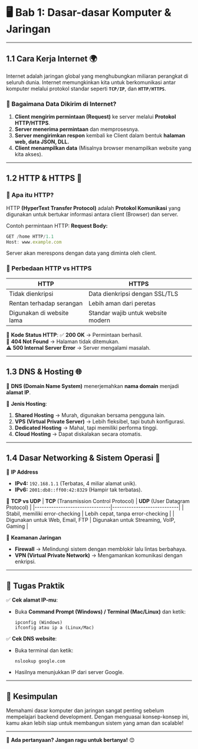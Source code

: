 # **🖥️ Bab 1: Dasar-dasar Komputer & Jaringan**

---

## **1.1 Cara Kerja Internet 🌍**

Internet adalah jaringan global yang menghubungkan miliaran perangkat di seluruh dunia. Internet memungkinkan kita untuk berkomunikasi antar komputer melalui protokol standar seperti **`TCP/IP`**, dan **`HTTP/HTTPS`**.

### **🔹 Bagaimana Data Dikirim di Internet?**

1. **Client mengirim permintaan (Request)** ke server melalui **Protokol HTTP/HTTPS**.
2. **Server menerima permintaan** dan memprosesnya.
3. **Server mengirimkan respon** kembali ke Client dalam bentuk **halaman web, data JSON, DLL.**
4. **Client menampilkan data** (Misalnya browser menampilkan website yang kita akses).

---

## **1.2 HTTP & HTTPS 📡**

### **🔹 Apa itu HTTP?**

HTTP **(HyperText Transfer Protocol)** adalah **Protokol Komunikasi** yang digunakan untuk bertukar informasi antara client (Browser) dan server.

Contoh permintaan HTTP:
**Request Body:**

```js
GET /home HTTP/1.1
Host: www.example.com
```

Server akan merespons dengan data yang diminta oleh client.

### **🔹 Perbedaan HTTP vs HTTPS**
| HTTP | HTTPS |
|------|------|
| Tidak dienkripsi | Data dienkripsi dengan SSL/TLS |
| Rentan terhadap serangan | Lebih aman dari peretas |
| Digunakan di website lama | Standar wajib untuk website modern |

🔹 **Kode Status HTTP**:
✅ **200 OK** → Permintaan berhasil.  
🚫 **404 Not Found** → Halaman tidak ditemukan.  
⚠️ **500 Internal Server Error** → Server mengalami masalah.  

---

## **1.3 DNS & Hosting 🌐**

🔹 **DNS (Domain Name System)** menerjemahkan **nama domain** menjadi **alamat IP**.  

🔹 **Jenis Hosting**:
1. **Shared Hosting** → Murah, digunakan bersama pengguna lain.
2. **VPS (Virtual Private Server)** → Lebih fleksibel, tapi butuh konfigurasi.
3. **Dedicated Hosting** → Mahal, tapi memiliki performa tinggi.
4. **Cloud Hosting** → Dapat diskalakan secara otomatis.

---

## **1.4 Dasar Networking & Sistem Operasi 🔗**

🔹 **IP Address**  
- **IPv4:** `192.168.1.1` (Terbatas, 4 miliar alamat unik).  
- **IPv6:** `2001:db8::ff00:42:8329` (Hampir tak terbatas).  

🔹 **TCP vs UDP**
| **TCP** (Transmission Control Protocol) | **UDP** (User Datagram Protocol) |
|--------------------------------|----------------------------|
| Stabil, memiliki error-checking | Lebih cepat, tanpa error-checking |
| Digunakan untuk Web, Email, FTP | Digunakan untuk Streaming, VoIP, Gaming |

🔹 **Keamanan Jaringan**
- **Firewall** → Melindungi sistem dengan memblokir lalu lintas berbahaya.
- **VPN (Virtual Private Network)** → Mengamankan komunikasi dengan enkripsi.

---

## **📝 Tugas Praktik**

✅ **Cek alamat IP-mu**:  
   - Buka **Command Prompt (Windows) / Terminal (Mac/Linux)** dan ketik:  
     ```
     ipconfig (Windows)
     ifconfig atau ip a (Linux/Mac)
     ```

✅ **Cek DNS website**:  
   - Buka terminal dan ketik:  
     ```
     nslookup google.com
     ```
   - Hasilnya menunjukkan IP dari server Google.

---

## **🚀 Kesimpulan**

Memahami dasar komputer dan jaringan sangat penting sebelum mempelajari backend development. Dengan menguasai konsep-konsep ini, kamu akan lebih siap untuk membangun sistem yang aman dan scalable!

---
📩 **Ada pertanyaan? Jangan ragu untuk bertanya!** 😊

